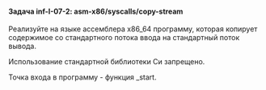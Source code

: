 #### Задача inf-I-07-2: asm-x86/syscalls/copy-stream
Реализуйте на языке ассемблера x86_64 программу, которая копирует содержимое со стандартного потока ввода на стандартный поток вывода.

Использование стандартной библиотеки Си запрещено.

Точка входа в программу - функция _start.


